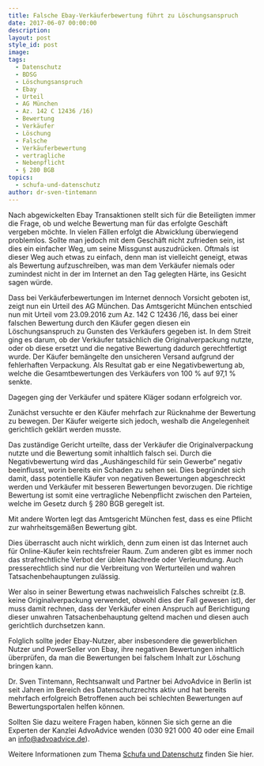 ```yaml
---
title: Falsche Ebay-Verkäuferbewertung führt zu Löschungsanspruch
date: 2017-06-07 00:00:00
description:
layout: post
style_id: post
image:
tags:
  - Datenschutz
  - BDSG
  - Löschungsanspruch
  - Ebay
  - Urteil
  - AG München
  - Az. 142 C 12436 /16)
  - Bewertung
  - Verkäufer
  - Löschung
  - Falsche
  - Verkäuferbewertung
  - vertragliche
  - Nebenpflicht
  - § 280 BGB
topics:
  - schufa-und-datenschutz
author: dr-sven-tintemann
---
```

Nach abgewickelten Ebay Transaktionen stellt sich für die Beteiligten immer die Frage, ob und welche Bewertung man für das erfolgte Geschäft vergeben möchte. In vielen Fällen erfolgt die Abwicklung überwiegend problemlos. Sollte man jedoch mit dem Geschäft nicht zufrieden sein, ist dies ein einfacher Weg, um seine Missgunst auszudrücken. Oftmals ist dieser Weg auch etwas zu einfach, denn man ist vielleicht geneigt, etwas als Bewertung aufzuschreiben, was man dem Verkäufer niemals oder zumindest nicht in der im Internet an den Tag gelegten Härte, ins Gesicht sagen würde.

Dass bei Verkäuferbewertungen im Internet dennoch Vorsicht geboten ist, zeigt nun ein Urteil des AG München. Das Amtsgericht München entschied nun mit Urteil vom 23.09.2016 zum Az. 142 C 12436 /16, dass bei einer falschen Bewertung durch den Käufer gegen diesen ein Löschungsanspruch zu Gunsten des Verkäufers gegeben ist. In dem Streit ging es darum, ob der Verkäufer tatsächlich die Originalverpackung nutzte, oder ob diese ersetzt und die negative Bewertung dadurch gerechtfertigt wurde. Der Käufer bemängelte den unsicheren Versand aufgrund der fehlerhaften Verpackung. Als Resultat gab er eine Negativbewertung ab, welche die Gesamtbewertungen des Verkäufers von 100 % auf 97,1 % senkte.

Dagegen ging der Verkäufer und spätere Kläger sodann erfolgreich vor.

Zunächst versuchte er den Käufer mehrfach zur Rücknahme der Bewertung zu bewegen. Der Käufer weigerte sich jedoch, weshalb die Angelegenheit gerichtlich geklärt werden musste.

Das zuständige Gericht urteilte, dass der Verkäufer die Originalverpackung nutzte und die Bewertung somit inhaltlich falsch sei. Durch die Negativbewertung wird das „Aushängeschild für sein Gewerbe“ negativ beeinflusst, worin bereits ein Schaden zu sehen sei. Dies begründet sich damit, dass potentielle Käufer von negativen Bewertungen abgeschreckt werden und Verkäufer mit besseren Bewertungen bevorzugen. Die richtige Bewertung ist somit eine vertragliche Nebenpflicht zwischen den Parteien, welche im Gesetz durch § 280 BGB geregelt ist.

Mit andere Worten legt das Amtsgericht München fest, dass es eine Pflicht zur wahrheitsgemäßen Bewertung gibt.

Dies überrascht auch nicht wirklich, denn zum einen ist das Internet auch für Online-Käufer kein rechtsfreier Raum. Zum anderen gibt es immer noch das strafrechtliche Verbot der üblen Nachrede oder Verleumdung. Auch presserechtlich sind nur die Verbreitung von Werturteilen und wahren Tatsachenbehauptungen zulässig.

Wer also in seiner Bewertung etwas nachweislich Falsches schreibt (z.B. keine Originalverpackung verwendet, obwohl dies der Fall gewesen ist), der muss damit rechnen, dass der Verkäufer einen Anspruch auf Berichtigung dieser unwahren Tatsachenbehauptung geltend machen und diesen auch gerichtlich durchsetzen kann.

Folglich sollte jeder Ebay-Nutzer, aber insbesondere die gewerblichen Nutzer und PowerSeller von Ebay, ihre negativen Bewertungen inhaltlich überprüfen, da man die Bewertungen bei falschem Inhalt zur Löschung bringen kann.

Dr. Sven Tintemann, Rechtsanwalt und Partner bei AdvoAdvice in Berlin ist seit Jahren im Bereich des Datenschutzrechts aktiv und hat bereits mehrfach erfolgreich Betroffenen auch bei schlechten Bewertungen auf Bewertungsportalen helfen können.

Sollten Sie dazu weitere Fragen haben, können Sie sich gerne an die Experten der Kanzlei AdvoAdvice wenden (030 921 000 40 oder eine Email an info@advoadvice.de).

Weitere Informationen zum Thema [Schufa und Datenschutz](/themen/schufa-und-datenschutz/)&nbsp;finden Sie hier.&nbsp;